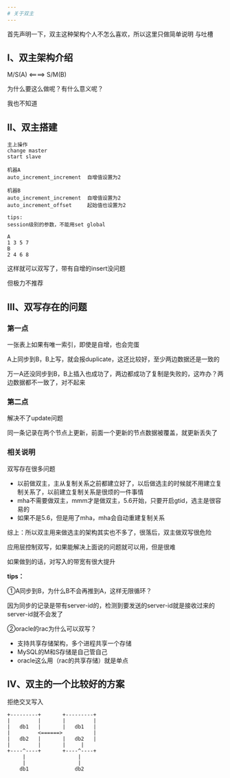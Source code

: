 ```yaml
---
# 关于双主
---
```


首先声明一下，双主这种架构个人不怎么喜欢，所以这里只做简单说明 与吐槽

## Ⅰ、双主架构介绍
M/S(A) <====> S/M(B)

为什么要这么做呢？有什么意义呢？

我也不知道

## Ⅱ、双主搭建
```
主上操作
change master
start slave

机器A
auto_increment_increment  自增值设置为2

机器B
auto_increment_increment  自增值设置为2
auto_increment_offset     起始值也设置为2

tips:
session级别的参数，不能用set global

A
1 3 5 7
B
2 4 6 8
```

这样就可以双写了，带有自增的insert没问题

但极力不推荐

## Ⅲ、双写存在的问题
### 第一点
一张表上如果有唯一索引，即使是自增，也会完蛋

A上同步到B，B上写，就会报duplicate，这还比较好，至少两边数据还是一致的

万一A还没同步到B，B上插入也成功了，两边都成功了复制是失败的，这咋办？两边数据都不一致了，对不起来

### 第二点
解决不了update问题

同一条记录在两个节点上更新，前面一个更新的节点数据被覆盖，就更新丢失了

### 相关说明
双写存在很多问题

- 以前做双主，主从复制关系之前都建立好了，以后做选主的时候就不用建立复制关系了，以前建立复制关系是很烦的一件事情
- mha不需要做双主，mmm才是做双主，5.6开始，只要开启gtid，选主是很容易的
- 如果不是5.6，但是用了mha，mha会自动重建复制关系

综上：所以双主用来做选主的架构其实也不多了，很落后，双主做双写很危险

应用层控制双写，如果能解决上面说的问题就可以用，但是很难

如果做到的话，对写入的带宽有很大提升

**tips：**

①A同步到B，为什么B不会再推到A，这样无限循环？

因为同步的记录是带有server-id的，检测到要发送的server-id就是接收过来的server-id就不会发了


②oracle的rac为什么可以双写？

- 支持共享存储架构，多个进程共享一个存储
- MySQL的M和S存储是自己管自己
- oracle这么用（rac的共享存储）就是单点

## Ⅳ、双主的一个比较好的方案

拒绝交叉写入

```
+---------+       +---------+
|         |       |         |
|   db1   |       |   db1   |
|         <======>          |
|   db2   |       |   db2   |
|         |       |	    |
+----^----+       +----^----+
     |                 |
     |                 |
    db1               db2
```

